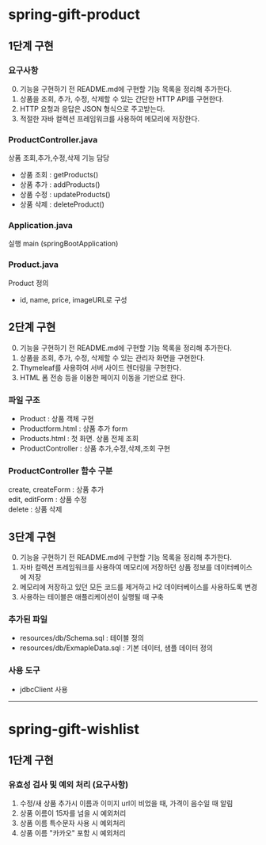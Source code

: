 # spring-gift-product


## 1단계 구현


### 요구사항

0. 기능을 구현하기 전 README.md에 구현할 기능 목록을 정리해 추가한다.
1. 상품을 조회, 추가, 수정, 삭제할 수 있는 간단한 HTTP API를 구현한다.
2. HTTP 요청과 응답은 JSON 형식으로 주고받는다.
3. 적절한 자바 컬렉션 프레임워크를 사용하여 메모리에 저장한다.

### ProductController.java
상품 조회,추가,수정,삭제 기능 담당
- 상품 조회 : getProducts()
- 상품 추가 : addProducts()
- 상품 수정 : updateProducts()
- 상품 삭제 : deleteProduct()

### Application.java
실행 main (springBootApplication)

### Product.java

Product 정의

- id, name, price, imageURL로 구성


## 2단계 구현

0. 기능을 구현하기 전 README.md에 구현할 기능 목록을 정리해 추가한다.
1. 상품을 조회, 추가, 수정, 삭제할 수 있는 관리자 화면을 구현한다.
2. Thymeleaf를 사용하여 서버 사이드 렌더링을 구현한다.
3. HTML 폼 전송 등을 이용한 페이지 이동을 기반으로 한다.


### 파일 구조

- Product : 상품 객체 구현
- Productform.html : 상품 추가 form
- Products.html : 첫 화면. 상품 전체 조회
- ProductController : 상품 추가,수정,삭제,조회 구현

### ProductController 함수 구분
create, createForm : 상품 추가  
edit, editForm : 상품 수정  
delete : 상품 삭제


## 3단계 구현

0. 기능을 구현하기 전 README.md에 구현할 기능 목록을 정리해 추가한다.
1. 자바 컬렉션 프레임워크를 사용하여 메모리에 저장하던 상품 정보를 데이터베이스에 저장
2. 메모리에 저장하고 있던 모든 코드를 제거하고 H2 데이터베이스를 사용하도록 변경
3. 사용하는 테이블은 애플리케이션이 실행될 때 구축

### 추가된 파일
- resources/db/Schema.sql : 테이블 정의
- resources/db/ExmapleData.sql : 기본 데이터, 샘플 데이터 정의

### 사용 도구
- jdbcClient 사용

---


# spring-gift-wishlist

## 1단계 구현

### 유효성 검사 및 예외 처리 (요구사항)

1. 수정/새 상품 추가시 이름과 이미지 url이 비었을 때, 가격이 음수일 때 알림
2. 상품 이름이 15자를 넘을 시 예외처리
3. 상품 이름 특수문자 사용 시 예외처리
4. 상품 이름 "카카오" 포함 시 예외처리